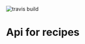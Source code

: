 ![travis build](https://travis-ci.org/igorilic/recipes.svg?branch=master&status=passed)
# Api for recipes
